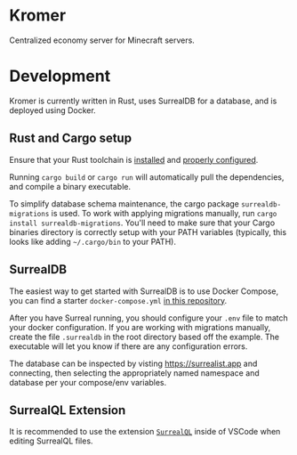 # Kromer
Centralized economy server for Minecraft servers.

# Development

Kromer is currently written in Rust, uses SurrealDB for a database, and is deployed using Docker.

## Rust and Cargo setup

Ensure that your Rust toolchain is [installed](https://www.rust-lang.org/tools/install) and  [properly configured](https://rust-lang.github.io/rustup/concepts/toolchains.html).

Running `cargo build` or `cargo run` will automatically pull the dependencies, and compile a binary executable. 

To simplify database schema maintenance, the cargo package `surrealdb-migrations` is used. To work with applying migrations manually, run `cargo install surrealdb-migrations`. You'll need to make sure that your Cargo binaries directory is correctly setup with your PATH variables (typically, this looks like adding `~/.cargo/bin` to your PATH).


## SurrealDB

The easiest way to get started with SurrealDB is to use Docker Compose, you can find a starter `docker-compose.yml` [in this repository](https://github.com/surrealdb/docker.surrealdb.com/blob/main/docker-compose.yml).

After you have Surreal running, you should configure your `.env` file to match your docker configuration. If you are working with migrations manually, create the file `.surrealdb` in the root directory based off the example. The executable will let you know if there are any configuration errors.

The database can be inspected by visting https://surrealist.app and connecting, then selecting the appropriately named namespace and database per your compose/env variables.

## SurrealQL Extension

It is recommended to use the extension [`SurrealQL`](https://marketplace.visualstudio.com/items?itemName=surrealdb.surrealql) inside of VSCode when editing SurrealQL files.